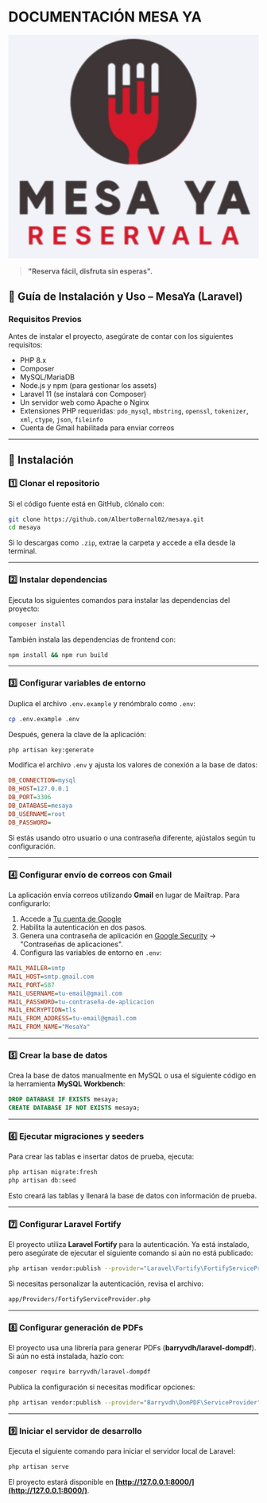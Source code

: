 # **DOCUMENTACIÓN MESA YA**

![Encabezado](assets/logomesaya.png)

> **"Reserva fácil, disfruta sin esperas".**

## 📌 **Guía de Instalación y Uso – MesaYa (Laravel)**

### **Requisitos Previos**

Antes de instalar el proyecto, asegúrate de contar con los siguientes requisitos:

- PHP 8.x
- Composer
- MySQL/MariaDB
- Node.js y npm (para gestionar los assets)
- Laravel 11 (se instalará con Composer)
- Un servidor web como Apache o Nginx
- Extensiones PHP requeridas: `pdo_mysql`, `mbstring`, `openssl`, `tokenizer`, `xml`, `ctype`, `json`, `fileinfo`
- Cuenta de Gmail habilitada para enviar correos

---

## 📌 **Instalación**

### **1️⃣ Clonar el repositorio**

Si el código fuente está en GitHub, clónalo con:

```sh
git clone https://github.com/AlbertoBernal02/mesaya.git
cd mesaya
```

Si lo descargas como `.zip`, extrae la carpeta y accede a ella desde la terminal.

---

### **2️⃣ Instalar dependencias**

Ejecuta los siguientes comandos para instalar las dependencias del proyecto:

```sh
composer install
```

También instala las dependencias de frontend con:

```sh
npm install && npm run build
```

---

### **3️⃣ Configurar variables de entorno**

Duplica el archivo `.env.example` y renómbralo como `.env`:

```sh
cp .env.example .env
```

Después, genera la clave de la aplicación:

```sh
php artisan key:generate
```

Modifica el archivo `.env` y ajusta los valores de conexión a la base de datos:

```ini
DB_CONNECTION=mysql
DB_HOST=127.0.0.1
DB_PORT=3306
DB_DATABASE=mesaya
DB_USERNAME=root
DB_PASSWORD=
```

Si estás usando otro usuario o una contraseña diferente, ajústalos según tu configuración.

---

### **4️⃣ Configurar envío de correos con Gmail**

La aplicación envía correos utilizando **Gmail** en lugar de Mailtrap. Para configurarlo:

1. Accede a [Tu cuenta de Google](https://myaccount.google.com/)
2. Habilita la autenticación en dos pasos.
3. Genera una contraseña de aplicación en [Google Security](https://myaccount.google.com/security) → "Contraseñas de aplicaciones".
4. Configura las variables de entorno en `.env`:

```ini
MAIL_MAILER=smtp
MAIL_HOST=smtp.gmail.com
MAIL_PORT=587
MAIL_USERNAME=tu-email@gmail.com
MAIL_PASSWORD=tu-contraseña-de-aplicacion
MAIL_ENCRYPTION=tls
MAIL_FROM_ADDRESS=tu-email@gmail.com
MAIL_FROM_NAME="MesaYa"
```

---

### **5️⃣ Crear la base de datos**

Crea la base de datos manualmente en MySQL o usa el siguiente código en la herramienta **MySQL Workbench**:

```sql
DROP DATABASE IF EXISTS mesaya;
CREATE DATABASE IF NOT EXISTS mesaya;
```

---

### **6️⃣ Ejecutar migraciones y seeders**

Para crear las tablas e insertar datos de prueba, ejecuta:

```sh
php artisan migrate:fresh
php artisan db:seed
```

Esto creará las tablas y llenará la base de datos con información de prueba.

---

### **7️⃣ Configurar Laravel Fortify**

El proyecto utiliza **Laravel Fortify** para la autenticación. Ya está instalado, pero asegúrate de ejecutar el siguiente comando si aún no está publicado:

```sh
php artisan vendor:publish --provider="Laravel\Fortify\FortifyServiceProvider"
```

Si necesitas personalizar la autenticación, revisa el archivo:

```sh
app/Providers/FortifyServiceProvider.php
```

---

### **8️⃣ Configurar generación de PDFs**

El proyecto usa una librería para generar PDFs (**barryvdh/laravel-dompdf**). Si aún no está instalada, hazlo con:

```sh
composer require barryvdh/laravel-dompdf
```

Publica la configuración si necesitas modificar opciones:

```sh
php artisan vendor:publish --provider="Barryvdh\DomPDF\ServiceProvider"
```

---

### **9️⃣ Iniciar el servidor de desarrollo**

Ejecuta el siguiente comando para iniciar el servidor local de Laravel:

```sh
php artisan serve
```

El proyecto estará disponible en **[http://127.0.0.1:8000/](http://127.0.0.1:8000/)**.

